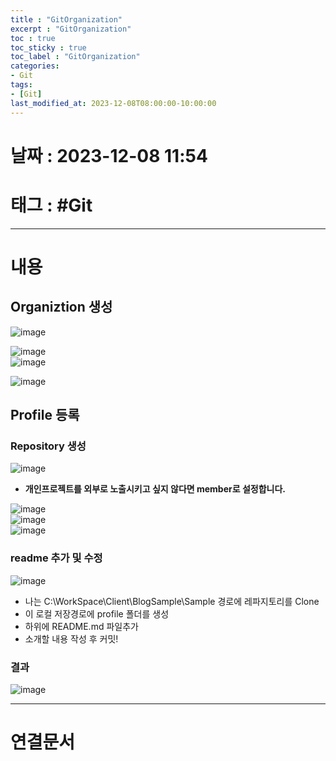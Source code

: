 ```yaml
---
title : "GitOrganization"
excerpt : "GitOrganization"
toc : true
toc_sticky : true
toc_label : "GitOrganization"
categories:
- Git
tags:
- [Git]
last_modified_at: 2023-12-08T08:00:00-10:00:00
---
```


# 날짜 : 2023-12-08 11:54

# 태그 : #Git
---

# 내용

## Organiztion 생성
  
![image](../../assets/images/CreateOrganization_1.png)
  
![image](../../assets/images/CreateOrganization_2.png)  
![image](../../assets/images/CreateOrganization_3.png)
  
![image](../../assets/images/CreateOrganization_4.png)

## Profile 등록

### Repository 생성
  
![image](../../assets/images/CreateReadMe_1.png)
- **개인프로젝트를 외부로 노출시키고 싶지 않다면 member로 설정합니다.**
  
![image](../../assets/images/CreateReadMe_2.png)  
![image](../../assets/images/CreateReadMe_3.png)  
![image](../../assets/images/CreateReadMe_4.png)

### readme 추가 및 수정
  
![image](../../assets/images/CreateReadMe_5.png)
- 나는 C:\WorkSpace\Client\BlogSample\Sample 경로에 레파지토리를 Clone
- 이 로컬 저장경로에 profile 폴더를 생성 
- 하위에 README.md 파일추가 
- 소개할 내용 작성 후 커밋!

### 결과
  
![image](../../assets/images/OrganizationResult.png)

---

# 연결문서
